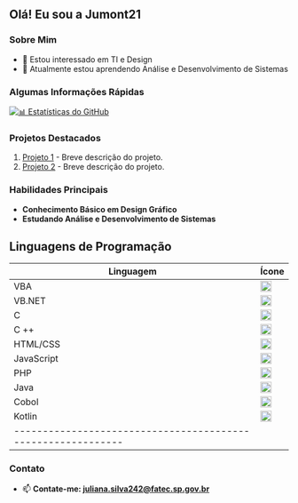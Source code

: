 ## Olá! Eu sou a Jumont21

 ### Sobre Mim

- 👀 Estou interessado em TI  e Design
- 🌱 Atualmente estou aprendendo Análise e Desenvolvimento de Sistemas



### Algumas Informações Rápidas

<span style="color:pink;">[![📊 Estatísticas do GitHub](https://github-readme-stats.vercel.app/api?username=jumont21&theme=dark&show_icons=true&count_private=true&include_all_commits=true)](https://github.com/anuraghazra/github-readme-stats)</span>





### Projetos Destacados

1. [Projeto 1](link_do_projeto_1) - Breve descrição do projeto.
2. [Projeto 2](link_do_projeto_2) - Breve descrição do projeto.

### Habilidades Principais

- **Conhecimento Básico em Design Gráfico**
- **Estudando Análise e Desenvolvimento de Sistemas**


## Linguagens de Programação 

| Linguagem             | Ícone                           |
|-----------------------|---------------------------------|
| VBA                | <img height="20" src="url_do_icone_python" alt="Python Icon"> | 
| VB.NET           | <img height="20" src="url_do_icone_js" alt="JavaScript Icon"> | 
| C                  | <img height="20" src="url_do_icone_java" alt="Java Icon"> | 
| C ++                 | <img height="20" src="url_do_icone_java" alt="Java Icon"> | 
| HTML/CSS              | <img height="20" src="url_do_icone_html_css" alt="HTML/CSS Icon"> | 
| JavaScript            | <img height="20" src="url_do_icone_html_css" alt="HTML/CSS Icon"> | 
| PHP            | <img height="20" src="url_do_icone_html_css" alt="HTML/CSS Icon"> | 
| Java                   | <img height="20" src="url_do_icone_cpp" alt="C++ Icon"> | 
| Cobol                  | <img height="20" src="url_do_icone_ruby" alt="Ruby Icon"> | 
| Kotlin                  | <img height="20" src="url_do_icone_ruby" alt="Ruby Icon"> | 
------------------------------------------------------------|


### Contato

- 📫 **Contate-me: juliana.silva242@fatec.sp.gov.br**
